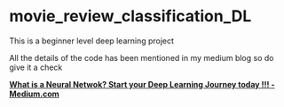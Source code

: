 # movie_review_classification_DL
This is a beginner level deep learning project

All the details of the code has been mentioned in my medium blog so do give it a check

[**What is a Neural Netwok? Start your Deep Learning Journey today !!! - Medium.com**](https://medium.com/@harshmishraandheri/what-is-a-neural-netwok-start-your-deep-learning-journey-today-9ea88fe69d9b "Neural network")
